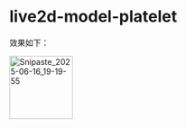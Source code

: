 # live2d-model-platelet
效果如下：

<img width="112" alt="Snipaste_2025-06-16_19-19-55" src="https://github.com/user-attachments/assets/1b109c9a-5fc5-49ef-be91-8e87ff686ddd" />
